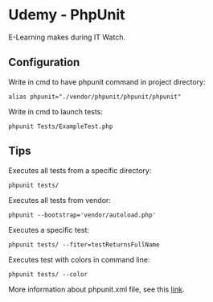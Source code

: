 # Udemy - PhpUnit #

E-Learning makes during IT Watch.

## Configuration ##
Write in cmd to have phpunit command in project directory:
```
alias phpunit="./vendor/phpunit/phpunit/phpunit"
```

Write in cmd to launch tests:
```
phpunit Tests/ExampleTest.php
```

## Tips ##
Executes all tests from a specific directory:
```
phpunit tests/
```

Executes all tests from vendor:
```
phpunit --bootstrap='vendor/autoload.php'
```

Executes a specific test:
```
phpunit tests/ --fiter=testReturnsFullName
```

Executes test with colors in command line:
```
phpunit tests/ --color
```

More information about phpunit.xml file, see this [link](https://phpunit.readthedocs.io/en/9.2/configuration.html).